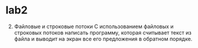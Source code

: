 # lab2
2. Файловые и строковые потоки
С использованием файловых и строковых потоков написать программу, которая считывает текст из файла и выводит на экран все его предложения в обратном порядке.
